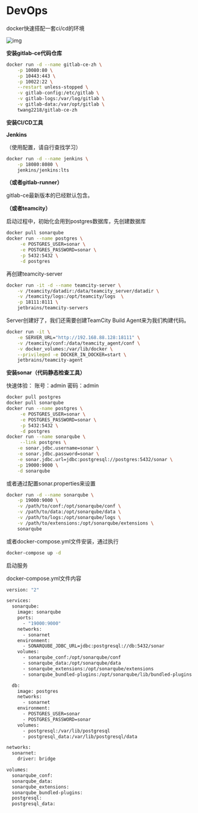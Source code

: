 # DevOps
docker快速搭配一套ci/cd的环境

![img](C:/Users/3958/AppData/Local/YNote/data/li114228@126.com/a85b9567e75a41b4b7921651cf3b00db/clipboard.png)

**安装gitlab-ce代码仓库**

```bash
docker run -d --name gitlab-ce-zh \
    -p 10080:80 \
    -p 10443:443 \
    -p 10022:22 \
    --restart unless-stopped \
    -v gitlab-config:/etc/gitlab \
    -v gitlab-logs:/var/log/gitlab \
    -v gitlab-data:/var/opt/gitlab \
    twang2218/gitlab-ce-zh
```

**安装CI/CD工具**

**Jenkins** 

（使用配置，请自行查找学习）

```bash
docker run -d --name jenkins \
    -p 18080:8080 \
    jenkins/jenkins:lts
```

**（或者gitlab-runner）**

gitlab-ce最新版本的已经默认包含。

**（或者teamcity）**

启动过程中，初始化会用到postgres数据库，先创建数据库

```bash
docker pull sonarqube
docker run --name postgres \
     -e POSTGRES_USER=sonar \
     -e POSTGRES_PASSWORD=sonar \
     -p 5432:5432 \
     -d postgres
```

再创建teamcity-server

```bash
docker run -it -d --name teamcity-server \
    -v /teamcity/datadir:/data/teamcity_server/datadir \
    -v /teamcity/logs:/opt/teamcity/logs  \
    -p 18111:8111 \
    jetbrains/teamcity-servers
```

Server创建好了，我们还需要创建TeamCity Build Agent来为我们构建代码。

```bash
docker run -it \
    -e SERVER_URL="http://192.168.88.128:18111" \
    -v /teamcity/conf:/data/teamcity_agent/conf \
    -v docker_volumes:/var/lib/docker \
    --privileged -e DOCKER_IN_DOCKER=start \
    jetbrains/teamcity-agent
```

**安装sonar（代码静态检查工具）**

快速体验： 账号：admin 密码：admin

```bash
docker pull postgres
docker pull sonarqube
docker run --name postgres \
     -e POSTGRES_USER=sonar \
     -e POSTGRES_PASSWORD=sonar \
     -p 5432:5432 \
     -d postgres
docker run --name sonarqube \
     --link postgres \
    -e sonar.jdbc.username=sonar \
    -e sonar.jdbc.password=sonar \
    -e sonar.jdbc.url=jdbc:postgresql://postgres:5432/sonar \
    -p 19000:9000 \
    -d sonarqube
```

或者通过配置sonar.properties来设置

```bash
docker run -d --name sonarqube \
    -p 19000:9000 \
    -v /path/to/conf:/opt/sonarqube/conf \
    -v /path/to/data:/opt/sonarqube/data \
    -v /path/to/logs:/opt/sonarqube/logs \
    -v /path/to/extensions:/opt/sonarqube/extensions \
    sonarqube
```

或者docker-compose.yml文件安装，通过执行

```bash
docker-compose up -d
```

启动服务

docker-compose.yml文件内容

```bash
version: "2"

services:
  sonarqube:
    image: sonarqube
    ports:
      - "19000:9000"
    networks:
      - sonarnet
    environment:
      - SONARQUBE_JDBC_URL=jdbc:postgresql://db:5432/sonar
    volumes:
      - sonarqube_conf:/opt/sonarqube/conf
      - sonarqube_data:/opt/sonarqube/data
      - sonarqube_extensions:/opt/sonarqube/extensions
      - sonarqube_bundled-plugins:/opt/sonarqube/lib/bundled-plugins

  db:
    image: postgres
    networks:
      - sonarnet
    environment:
      - POSTGRES_USER=sonar
      - POSTGRES_PASSWORD=sonar
    volumes:
      - postgresql:/var/lib/postgresql
      - postgresql_data:/var/lib/postgresql/data

networks:
  sonarnet:
    driver: bridge

volumes:
  sonarqube_conf:
  sonarqube_data:
  sonarqube_extensions:
  sonarqube_bundled-plugins:
  postgresql:
  postgresql_data:
```

